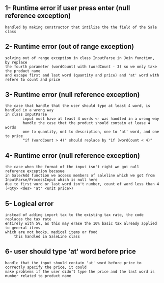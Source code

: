 ## 1- Runtime error if user press enter (null reference exception)
    handled by making constructor that intilize the the field of the Sale class
## 2- Runtime error (out of range exception)
    solving out of range exception in class InputParse in Join function, by replace 
    the fourth parameter (wordCount) with (wordCount - 3) so we only take the product name
    and escape first and last word (quantity and price) and 'at' word with refere to count and price
## 3- Runtime error (null reference exception)
    the case that handle that the user should type at least 4 word, is handled in a wrong way
    in class InputParse
            input must have at least 4 words <- was handled in a wrong way
            handle the case that the product should contain at lease 4 words 
            one to quantity, ont to description, one to 'at' word, and one to price
            "if (wordCount > 4)" should replace by "if (wordCount < 4)"

## 4- Runtime error (null reference exception)
    the case when the format of the input isn't right we got null reference exception becasue 
    in Sale/Add function we access members of saleline which we got from InputParse/ProcessInput which is null here
    due to first word or last word isn't number, count of word less than 4 (<qty> <des> 'at' <unit price>)
## 5- Logical error 
    instead of adding import tax to the existing tax rate, the code replaces the tax rate
    entirely with 5%, as this may erase the 10% basic tax already applied to general items
    which are not books, medical items or food
        this handled in SaleLine class 
## 6- user should type 'at' word before price
    handle that the input should contain 'at' word before price to correctly specify the price, it could 
    make problems if the user didn't type the price and the last word is number related to product name
